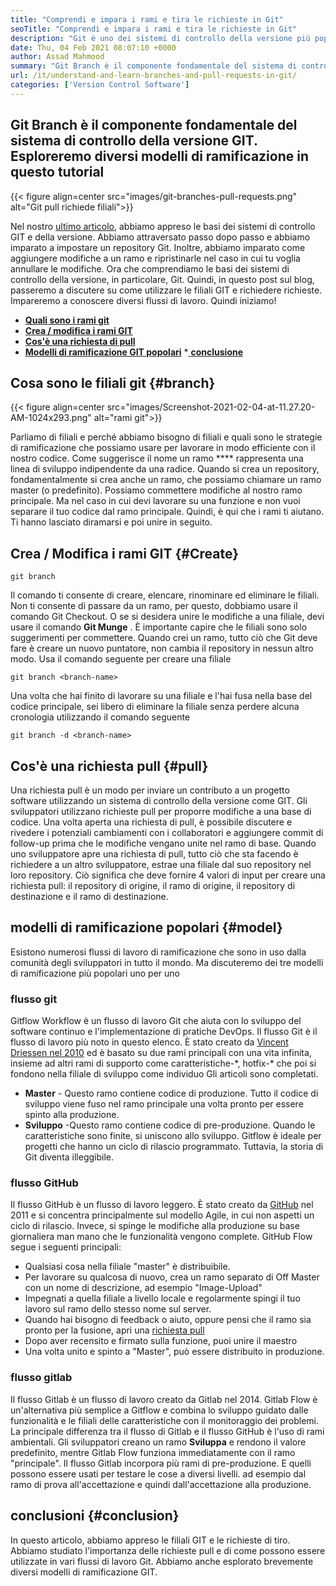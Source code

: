 ```yaml
---
title: "Comprendi e impara i rami e tira le richieste in Git" 
seoTitle: "Comprendi e impara i rami e tira le richieste in Git" 
description: "Git è uno dei sistemi di controllo della versione più popolari. In questa ewe Articl capirà come utilizzare le filiali GIT e le richieste di tiro." 
date: Thu, 04 Feb 2021 08:07:10 +0000
author: Assad Mahmood
summary: "Git Branch è il componente fondamentale del sistema di controllo della versione GIT. Esploreremo diversi modelli di ramificazione in questo tutorial" 
url: /it/understand-and-learn-branches-and-pull-requests-in-git/
categories: ['Version Control Software']
---
```


## Git Branch è il componente fondamentale del sistema di controllo della versione GIT. Esploreremo diversi modelli di ramificazione in questo tutorial

{{< figure align=center src="images/git-branches-pull-requests.png" alt="Git pull richiede filiali">}}

Nel nostro [ultimo articolo][1], abbiamo appreso le basi dei sistemi di controllo GIT e della versione. Abbiamo attraversato passo dopo passo e abbiamo imparato a impostare un repository Git. Inoltre, abbiamo imparato come aggiungere modifiche a un ramo e ripristinarle nel caso in cui tu voglia annullare le modifiche. Ora che comprendiamo le basi dei sistemi di controllo della versione, in particolare, Git. Quindi, in questo post sul blog, passeremo a discutere su come utilizzare le filiali GIT e richiedere richieste. Impareremo a conoscere diversi flussi di lavoro. Quindi iniziamo!
  * **[Quali sono i rami git][2]**
  * **[Crea / modifica i rami GIT][3]**
  * **[Cos'è una richiesta di pull][4]**
  * **[Modelli di ramificazione GIT popolari][5]**
  *[ **conclusione** ][6]

## Cosa sono le filiali git   {#branch}

{{< figure align=center src="images/Screenshot-2021-02-04-at-11.27.20-AM-1024x293.png" alt="rami git">}}

Parliamo di filiali e perché abbiamo bisogno di filiali e quali sono le strategie di ramificazione che possiamo usare per lavorare in modo efficiente con il nostro codice. Come suggerisce il nome un ramo **** rappresenta una linea di sviluppo indipendente da una radice.
Quando si crea un repository, fondamentalmente si crea anche un ramo, che possiamo chiamare un ramo master (o predefinito). Possiamo commettere modifiche al nostro ramo principale. Ma nel caso in cui devi lavorare su una funzione e non vuoi separare il tuo codice dal ramo principale. Quindi, è qui che i rami ti aiutano. Ti hanno lasciato diramarsi e poi unire in seguito.

## Crea / Modifica i rami GIT   {#Create}
```
git branch
```
Il comando ti consente di creare, elencare, rinominare ed eliminare le filiali. Non ti consente di passare da un ramo, per questo, dobbiamo usare il comando Git Checkout. O se si desidera unire le modifiche a una filiale, devi usare il comando  **Git Munge** .
È importante capire che le filiali sono solo suggerimenti per commettere. Quando crei un ramo, tutto ciò che Git deve fare è creare un nuovo puntatore, non cambia il repository in nessun altro modo.
Usa il comando seguente per creare una filiale
```
git branch <branch-name>
```
Una volta che hai finito di lavorare su una filiale e l'hai fusa nella base del codice principale, sei libero di eliminare la filiale senza perdere alcuna cronologia utilizzando il comando seguente
```
git branch -d <branch-name>
```

## Cos'è una richiesta pull   {#pull}
Una richiesta pull è un modo per inviare un contributo a un progetto software utilizzando un sistema di controllo della versione come GIT. Gli sviluppatori utilizzano richieste pull per proporre modifiche a una base di codice. Una volta aperta una richiesta di pull, è possibile discutere e rivedere i potenziali cambiamenti con i collaboratori e aggiungere commit di follow-up prima che le modifiche vengano unite nel ramo di base.
Quando uno sviluppatore apre una richiesta di pull, tutto ciò che sta facendo è richiedere a un altro sviluppatore, estrae una filiale dal suo repository nel loro repository. Ciò significa che deve fornire 4 valori di input per creare una richiesta pull: il repository di origine, il ramo di origine, il repository di destinazione e il ramo di destinazione.

## modelli di ramificazione popolari   {#model}
Esistono numerosi flussi di lavoro di ramificazione che sono in uso dalla comunità degli sviluppatori in tutto il mondo. Ma discuteremo dei tre modelli di ramificazione più popolari uno per uno

### flusso git
Gitflow Workflow è un flusso di lavoro Git che aiuta con lo sviluppo del software continuo e l'implementazione di pratiche DevOps. Il flusso Git è il flusso di lavoro più noto in questo elenco. È stato creato da [Vincent Driessen nel 2010][7] ed è basato su due rami principali con una vita infinita, insieme ad altri rami di supporto come caratteristiche-\*, hotfix-\* che poi si fondono nella filiale di sviluppo come individuo Gli articoli sono completati.
  * **Master**  - Questo ramo contiene codice di produzione. Tutto il codice di sviluppo viene fuso nel ramo principale una volta pronto per essere spinto alla produzione.
  * **Sviluppo** -Questo ramo contiene codice di pre-produzione. Quando le caratteristiche sono finite, si uniscono allo sviluppo.
Gitflow è ideale per progetti che hanno un ciclo di rilascio programmato. Tuttavia, la storia di Git diventa illeggibile.

### flusso GitHub
Il flusso GitHub è un flusso di lavoro leggero. È stato creato da [GitHub][8] nel 2011 e si concentra principalmente sul modello Agile, in cui non aspetti un ciclo di rilascio. Invece, si spinge le modifiche alla produzione su base giornaliera man mano che le funzionalità vengono complete.
GitHub Flow segue i seguenti principali:
  * Qualsiasi cosa nella filiale "master" è distribuibile.
  * Per lavorare su qualcosa di nuovo, crea un ramo separato di Off Master con un nome di descrizione, ad esempio "Image-Upload"
  * Impegnati a quella filiale a livello locale e regolarmente spingi il tuo lavoro sul ramo dello stesso nome sul server.
  * Quando hai bisogno di feedback o aiuto, oppure pensi che il ramo sia pronto per la fusione, apri una [richiesta pull][4]
  * Dopo aver recensito e firmato sulla funzione, puoi unire il maestro
  * Una volta unito e spinto a "Master", può essere distribuito in produzione.

### flusso gitlab
Il flusso Gitlab è un flusso di lavoro creato da Gitlab nel 2014. Gitlab Flow è un'alternativa più semplice a Gitflow e combina lo sviluppo guidato dalle funzionalità e le filiali delle caratteristiche con il monitoraggio dei problemi. La principale differenza tra il flusso di Gitlab e il flusso GitHub è l'uso di rami ambientali.
Gli sviluppatori creano un ramo  **Sviluppa**  e rendono il valore predefinito, mentre Gitlab Flow funziona immediatamente con il ramo "principale". Il flusso Gitlab incorpora più rami di pre-produzione. E quelli possono essere usati per testare le cose a diversi livelli. ad esempio dal ramo di prova all'accettazione e quindi dall'accettazione alla produzione.

## conclusioni   {#conclusion}
In questo articolo, abbiamo appreso le filiali GIT e le richieste di tiro. Abbiamo studiato l'importanza delle richieste pull e di come possono essere utilizzate in vari flussi di lavoro Git. Abbiamo anche esplorato brevemente diversi modelli di ramificazione GIT.

  
[1]: https://blog.containerize.com/2021/01/08/guide-to-version-control-and-source-code-management-using-git/
[2]: #branch
[3]: #create
[4]: #pull
[5]: #model
[6]: #conclusion
[7]: https://nvie.com/posts/a-successful-git-branching-model/
[8]: http://scottchacon.com/2011/08/31/github-flow.html
